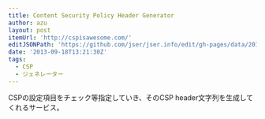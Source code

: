 ```yaml
---
title: Content Security Policy Header Generator
author: azu
layout: post
itemUrl: 'http://cspisawesome.com/'
editJSONPath: 'https://github.com/jser/jser.info/edit/gh-pages/data/2013/09/index.json'
date: '2013-09-18T13:21:30Z'
tags:
  - CSP
  - ジェネレーター
---
```

CSPの設定項目をチェック等指定していき、そのCSP header文字列を生成してくれるサービス。
